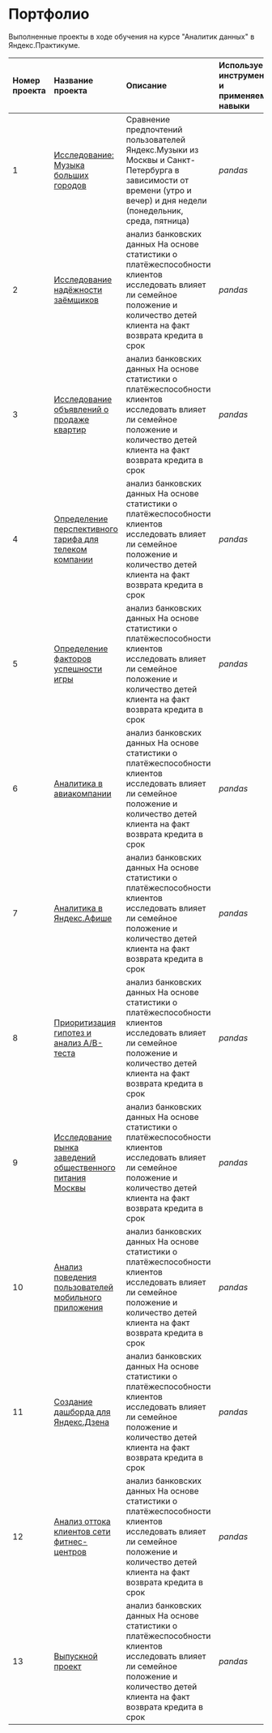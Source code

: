 # Портфолио
Выполненные проекты в ходе обучения на курсе "Аналитик данных" в Яндекс.Практикуме.

| Номер проекта | Название проекта | Описание | Используемые инструменты и применяемые навыки | 
| :---------------------- | :---------------------- | :---------------------- | :---------------------- |
| 1 | [Исследование: Музыка больших городов](01_music_research) | Сравнение предпочтений пользователей Яндекс.Музыки из Москвы и Санкт-Петербурга в зависимости от времени (утро и вечер) и дня недели (понедельник, среда, пятница)| *pandas* |
| 2 | [Исследование надёжности заёмщиков](02_debt_research) | анализ банковских данных На основе статистики о платёжеспособности клиентов исследовать влияет ли семейное положение и количество детей клиента на факт возврата кредита в срок| *pandas* |
| 3 | [Исследование объявлений о продаже квартир](03_flat_research) | анализ банковских данных На основе статистики о платёжеспособности клиентов исследовать влияет ли семейное положение и количество детей клиента на факт возврата кредита в срок| *pandas* |
| 4 | [Определение перспективного тарифа для телеком компании](04_tariff_research) | анализ банковских данных На основе статистики о платёжеспособности клиентов исследовать влияет ли семейное положение и количество детей клиента на факт возврата кредита в срок| *pandas* |
| 5 | [Определение факторов успешности игры](05_game_research) | анализ банковских данных На основе статистики о платёжеспособности клиентов исследовать влияет ли семейное положение и количество детей клиента на факт возврата кредита в срок| *pandas* |
| 6 | [Аналитика в авиакомпании](06_flights_research) | анализ банковских данных На основе статистики о платёжеспособности клиентов исследовать влияет ли семейное положение и количество детей клиента на факт возврата кредита в срок| *pandas* |
| 7 | [Аналитика в Яндекс.Афише](07_yandex_afisha_research) | анализ банковских данных На основе статистики о платёжеспособности клиентов исследовать влияет ли семейное положение и количество детей клиента на факт возврата кредита в срок| *pandas* |
| 8 | [Приоритизация гипотез и анализ A/B-теста](08_hypothesis_and_AB_test) | анализ банковских данных На основе статистики о платёжеспособности клиентов исследовать влияет ли семейное положение и количество детей клиента на факт возврата кредита в срок| *pandas* |
| 9 | [Исследование рынка заведений общественного питания Москвы](09_restaurants_research) | анализ банковских данных На основе статистики о платёжеспособности клиентов исследовать влияет ли семейное положение и количество детей клиента на факт возврата кредита в срок| *pandas* |
| 10 | [Анализ поведения пользователей мобильного приложения](10_mobile_app_research) | анализ банковских данных На основе статистики о платёжеспособности клиентов исследовать влияет ли семейное положение и количество детей клиента на факт возврата кредита в срок| *pandas* |
| 11 | [Создание дашборда для Яндекс.Дзена](11_yandex_dzen_dashboard) | анализ банковских данных На основе статистики о платёжеспособности клиентов исследовать влияет ли семейное положение и количество детей клиента на факт возврата кредита в срок| *pandas* |
| 12 | [Анализ оттока клиентов сети фитнес-центров](12_fitness_research) | анализ банковских данных На основе статистики о платёжеспособности клиентов исследовать влияет ли семейное положение и количество детей клиента на факт возврата кредита в срок| *pandas* |
| 13 | [Выпускной проект](13_final_project) | анализ банковских данных На основе статистики о платёжеспособности клиентов исследовать влияет ли семейное положение и количество детей клиента на факт возврата кредита в срок| *pandas* |

